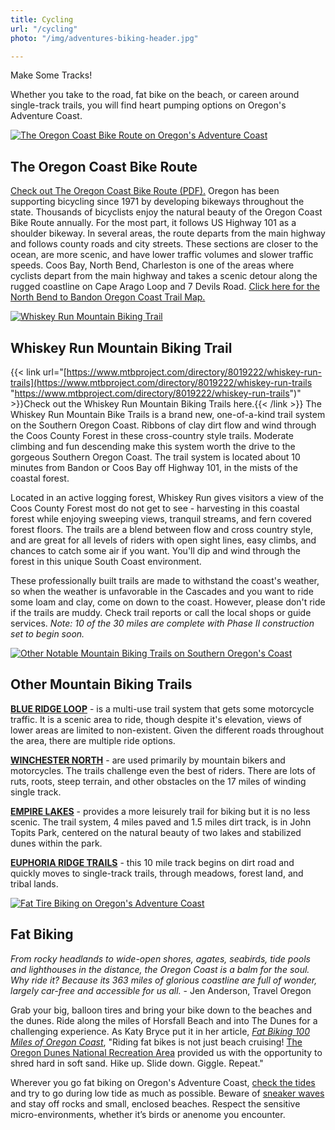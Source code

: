 ```yaml
---
title: Cycling
url: "/cycling"
photo: "/img/adventures-biking-header.jpg"

---
```

Make Some Tracks!

Whether you take to the road, fat bike on the beach, or careen around single-track trails, you will find heart pumping options on Oregon's Adventure Coast.

[![The Oregon Coast Bike Route on Oregon's Adventure Coast](https://github.com/tyler-jones/coosbay/raw/aeb2f8abde05ac16f914d7acf9ae6f9761b8df1b/img/road-cycling-695x322.jpg)](https://github.com/tyler-jones/coosbay/blob/aeb2f8abde05ac16f914d7acf9ae6f9761b8df1b/img/road-cycling-695x322.jpg)

## The Oregon Coast Bike Route

[Check out The Oregon Coast Bike Route (PDF).](https://www.oregon.gov/ODOT/Programs/TDD%20Documents/oregon-coast-bike-route-map.pdf) Oregon has been supporting bicycling since 1971 by developing bikeways throughout the state. Thousands of bicyclists enjoy the natural beauty of the Oregon Coast Bike Route annually. For the most part, it follows US Highway 101 as a shoulder bikeway. In several areas, the route departs from the main highway and follows county roads and city streets. These sections are closer to the ocean, are more scenic, and have lower traffic volumes and slower traffic speeds. Coos Bay, North Bend, Charleston is one of the areas where cyclists depart from the main highway and takes a scenic detour along the rugged coastline on Cape Arago Loop and 7 Devils Road. [Click here for the North Bend to Bandon Oregon Coast Trail Map.](https://www.oregon.gov/oprd/PARKS/docs/OCT_g.pdf)

[![Whiskey Run Mountain Biking Trail](https://github.com/tyler-jones/coosbay/raw/aeb2f8abde05ac16f914d7acf9ae6f9761b8df1b/img/mountain-biking-handlebarrs-695x322.jpg)](https://github.com/tyler-jones/coosbay/blob/aeb2f8abde05ac16f914d7acf9ae6f9761b8df1b/img/mountain-biking-handlebarrs-695x322.jpg)

## Whiskey Run Mountain Biking Trail

{{< link url="[https://www.mtbproject.com/directory/8019222/whiskey-run-trails](https://www.mtbproject.com/directory/8019222/whiskey-run-trails "https://www.mtbproject.com/directory/8019222/whiskey-run-trails")" >}}Check out the Whiskey Run Mountain Biking Trails here.{{< /link >}} The Whiskey Run Mountain Bike Trails is a brand new, one-of-a-kind trail system on the Southern Oregon Coast. Ribbons of clay dirt flow and wind through the Coos County Forest in these cross-country style trails. Moderate climbing and fun descending make this system worth the drive to the gorgeous Southern Oregon Coast. The trail system is located about 10 minutes from Bandon or Coos Bay off Highway 101, in the mists of the coastal forest.

Located in an active logging forest, Whiskey Run gives visitors a view of the Coos County Forest most do not get to see - harvesting in this coastal forest while enjoying sweeping views, tranquil streams, and fern covered forest floors. The trails are a blend between flow and cross country style, and are great for all levels of riders with open sight lines, easy climbs, and chances to catch some air if you want. You'll dip and wind through the forest in this unique South Coast environment.

These professionally built trails are made to withstand the coast's weather, so when the weather is unfavorable in the Cascades and you want to ride some loam and clay, come on down to the coast. However, please don't ride if the trails are muddy. Check trail reports or call the local shops or guide services. _Note: 10 of the 30 miles are complete with Phase II construction set to begin soon._

[![Other Notable Mountain Biking Trails on Southern Oregon's Coast](https://github.com/tyler-jones/coosbay/raw/aeb2f8abde05ac16f914d7acf9ae6f9761b8df1b/img/mountain-biking-tire-dust.jpg)](https://github.com/tyler-jones/coosbay/blob/aeb2f8abde05ac16f914d7acf9ae6f9761b8df1b/img/mountain-biking-tire-dust.jpg)

## Other Mountain Biking Trails

[**BLUE RIDGE LOOP**](https://www.mtbproject.com/trail/7028954/blue-ridge-loop) - is a multi-use trail system that gets some motorcycle traffic. It is a scenic area to ride, though despite it's elevation, views of lower areas are limited to non-existent. Given the different roads throughout the area, there are multiple ride options.

[**WINCHESTER NORTH**](https://www.mtbproject.com/trail/7032115/winchester-north) - are used primarily by mountain bikers and motorcycles. The trails challenge even the best of riders. There are lots of ruts, roots, steep terrain, and other obstacles on the 17 miles of winding single track.

[**EMPIRE LAKES**](http://coosbay.org/uploads/PDF/Operations/Parks/John_Topits_Park/JOHN_TOPITS_PARK_TRAIL_MAP.pdf) - provides a more leisurely trail for biking but it is no less scenic. The trail system, 4 miles paved and 1.5 miles dirt track, is in John Topits Park, centered on the natural beauty of two lakes and stabilized dunes within the park.

[**EUPHORIA RIDGE TRAILS**](http://coostrails.com/traildescriptions/euphoriaridge/euphoriaridge.htm) - this 10 mile track begins on dirt road and quickly moves to single-track trails, through meadows, forest land, and tribal lands.

[![Fat Tire Biking on  Oregon's Adventure Coast](https://github.com/tyler-jones/coosbay/raw/aeb2f8abde05ac16f914d7acf9ae6f9761b8df1b/img/fat-tire-biking-695x322.jpg)](https://github.com/tyler-jones/coosbay/blob/aeb2f8abde05ac16f914d7acf9ae6f9761b8df1b/img/fat-tire-biking-695x322.jpg)

## Fat Biking

_From rocky headlands to wide-open shores, agates, seabirds, tide pools and lighthouses in the distance, the Oregon Coast is a balm for the soul. Why ride it? Because its 363 miles of glorious coastline are full of wonder, largely car-free and accessible for us all._ - Jen Anderson, Travel Oregon

Grab your big, balloon tires and bring your bike down to the beaches and the dunes. Ride along the miles of Horsfall Beach and into The Dunes for a challenging experience. As Katy Bryce put it in her article, [_Fat Biking 100 Miles of Oregon Coast_](https://traveloregon.com/things-to-do/outdoor-recreation/bicycling/fat-biking/fat-biking-100-miles-of-oregon-coast), "Riding fat bikes is not just beach cruising! [The Oregon Dunes National Recreation Area](https://www.stateparks.com/oregon_dunes.html) provided us with the opportunity to shred hard in soft sand. Hike up. Slide down. Giggle. Repeat."

Wherever you go fat biking on Oregon's Adventure Coast, [check the tides](https://www.oregon.gov/oprd/PARKS/pages/beach_tips.aspx#Know_the_tides) and try to go during low tide as much as possible. Beware of [sneaker waves](https://www.oregon.gov/oprd/PARKS/Pages/beach_safety.aspx) and stay off rocks and small, enclosed beaches. Respect the sensitive micro-environments, whether it’s birds or anenome you encounter.